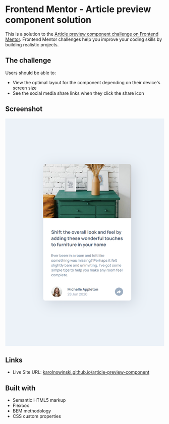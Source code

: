# Frontend Mentor - Article preview component solution

This is a solution to the [Article preview component challenge on Frontend Mentor](https://www.frontendmentor.io/challenges/article-preview-component-dYBN_pYFT). Frontend Mentor challenges help you improve your coding skills by building realistic projects.

## The challenge

Users should be able to:

- View the optimal layout for the component depending on their device's screen size
- See the social media share links when they click the share icon

## Screenshot

![](./screenshot.png)

## Links

- Live Site URL: [karolnowinski.github.io/article-preview-component](https://karolnowinski.github.io/article-preview-component)

## Built with

- Semantic HTML5 markup
- Flexbox
- BEM methodology
- CSS custom properties
